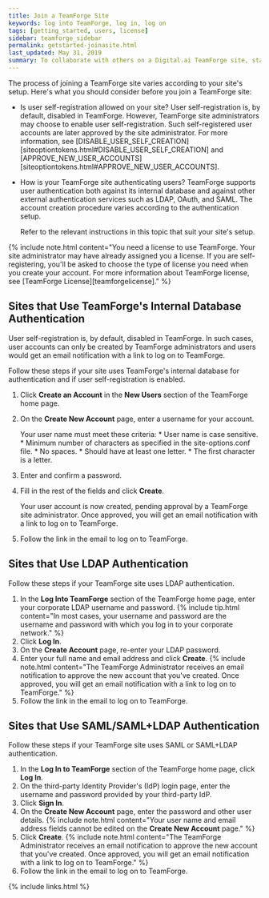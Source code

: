 ```yaml
---
title: Join a TeamForge Site
keywords: log into TeamForge, log in, log on
tags: [getting_started, users, license]
sidebar: teamforge_sidebar
permalink: getstarted-joinasite.html
last_updated: May 31, 2019
summary: To collaborate with others on a Digital.ai TeamForge site, start by getting a user account.
---
```


The process of joining a TeamForge site varies according to your site's setup. Here's what you should consider before you join a TeamForge site:
* Is user self-registration allowed on your site?
  User self-registration is, by default, disabled in TeamForge. However, TeamForge site administrators may choose to enable user self-registration. Such self-registered user accounts are later approved by the site administrator. For more information, see [DISABLE_USER_SELF_CREATION][siteoptiontokens.html#DISABLE_USER_SELF_CREATION] and [APPROVE_NEW_USER_ACCOUNTS][siteoptiontokens.html#APPROVE_NEW_USER_ACCOUNTS].
* How is your TeamForge site authenticating users?
  TeamForge supports user authentication both against its internal database and against other external authentication services such as LDAP, OAuth, and SAML. The account creation procedure varies according to the authentication setup. 

  Refer to the relevant instructions in this topic that suit your site's setup.

{% include note.html content="You need a license to use TeamForge. Your site administrator may have already assigned you a license. If you are self-registering, you'll be asked to choose the type of license you need when you create your account. For more information about TeamForge license, see [TeamForge License][teamforgelicense]." %}

## Sites that Use TeamForge's Internal Database Authentication

User self-registration is, by default, disabled in TeamForge. In such cases, user accounts can only be created by TeamForge administrators and users would get an email notification with a link to log on to TeamForge.

Follow these steps if your site uses TeamForge's internal database for authentication and if user self-registration is enabled.
1. Click **Create an Account** in the **New Users** section of the TeamForge home page.
2. On the **Create New Account** page, enter a username for your account.

   <div class="well well-sm" markdown="1">
      Your user name must meet these criteria:
      * User name is case sensitive.
      * Minimum number of characters as specified in the site-options.conf file.
      * No spaces.
      * Should have at least one letter.
      * The first character is a letter.
    </div>
3. Enter and confirm a password.
4. Fill in the rest of the fields and click **Create**.

   Your user account is now created, pending approval by a TeamForge site administrator. Once approved, you will get an email notification with a link to log on to TeamForge. 

3. Follow the link in the email to log on to TeamForge.

## Sites that Use LDAP Authentication

Follow these steps if your TeamForge site uses LDAP authentication. 
1. In the **Log Into TeamForge** section of the TeamForge home page, enter your corporate LDAP username and password.
      {% include tip.html content="In most cases, your username and password are the username and password with which you log in to your corporate network." %}
2. Click **Log In**.
3. On the **Create Account** page, re-enter your LDAP password.
4. Enter your full name and email address and click **Create**.
   {% include note.html content="The TeamForge Administrator receives an email notification to approve the new account that you've created. Once approved, you will get an email notification with a link to log on to TeamForge." %}
5. Follow the link in the email to log on to TeamForge.   

## Sites that Use SAML/SAML+LDAP Authentication

Follow these steps if your TeamForge site uses SAML or SAML+LDAP authentication.
1. In the **Log In to TeamForge** section of the TeamForge home page, click **Log In**. 
2. On the third-party Identity Provider's (IdP) login page, enter the username and password provided by your third-party IdP.
3. Click **Sign In**. 
4. On the **Create New Account** page, enter the password and other user details.
   {% include note.html content="Your user name and email address fields cannot be edited on the **Create New Account** page." %}
5. Click **Create**.
   {% include note.html content="The TeamForge Administrator receives an email notification to approve the new account that you've created. Once approved, you will get an email notification with a link to log on to TeamForge." %}
6. Follow the link in the email to log on to TeamForge.


{% include links.html %}
